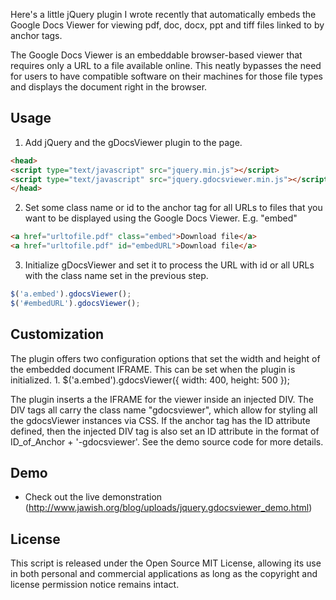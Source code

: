 Here's a little jQuery plugin I wrote recently that automatically embeds the Google Docs Viewer for viewing pdf, doc, docx, ppt and tiff files linked to by anchor tags.

The Google Docs Viewer is an embeddable browser-based viewer that requires only a URL to a file available online. This neatly bypasses the need for users to have compatible software on their machines for those file types and displays the document right in the browser.

## Usage

1. Add jQuery and the gDocsViewer plugin to the page.
```html
<head>
<script type="text/javascript" src="jquery.min.js"></script>
<script type="text/javascript" src="jquery.gdocsviewer.min.js"></script>
</head>
```

2. Set some class name or id to the anchor tag for all URLs to files that you want to be displayed using the Google Docs Viewer. E.g. "embed"
```html
<a href="urltofile.pdf" class="embed">Download file</a>
<a href="urltofile.pdf" id="embedURL">Download file</a>
```

3. Initialize gDocsViewer and set it to process the URL with id or all URLs with the class name set in the previous step.
```js
$('a.embed').gdocsViewer();
$('#embedURL').gdocsViewer();
```

## Customization

The plugin offers two configuration options that set the width and height of the embedded document IFRAME. This can be set when the plugin is initialized.
1.
$('a.embed').gdocsViewer({ width: 400, height: 500 });

The plugin inserts a the IFRAME for the viewer inside an injected DIV. The DIV tags all carry the class name "gdocsviewer", which allow for styling all the gdocsViewer instances via CSS. If the anchor tag has the ID attribute defined, then the injected DIV tag is also set an ID attribute in the format of ID_of_Anchor + '-gdocsviewer'. See the demo source code for more details.

## Demo
- Check out the live demonstration (http://www.jawish.org/blog/uploads/jquery.gdocsviewer_demo.html)

## License
This script is released under the Open Source MIT License, allowing its use in both personal and commercial applications as long as the copyright and license permission notice remains intact.
